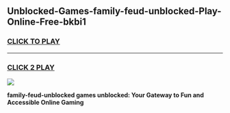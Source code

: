 
## Unblocked-Games-family-feud-unblocked-Play-Online-Free-bkbi1
<h3>
<a href="https://premium76.site?title=family-feud-unblocked&ref=26A">CLICK TO PLAY</a></h3>
<hr>

<h3>
<a href="https://premium76.site?title=family-feud-unblocked&ref=26A">CLICK 2 PLAY</a>
  
</h3>

<a href="https://premium76.site?title=family-feud-unblocked&ref=26A"><img src="https://clearcache.store/games.png"></a>


**family-feud-unblocked games unblocked: Your Gateway to Fun and Accessible Online Gaming**
